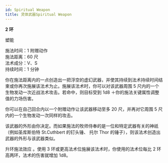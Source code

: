 ```yaml
---
id: Spiritual Weapon
title: 灵体武器Spiritual Weapon
---
```


**2 环**

塑能

施法时间：1 附赠动作  
施法距离：60 尺  
法术成分：V、S  
持续时间：1 分钟

你在施法距离内的一点创造出一把浮空的虚幻武器，并使其持续到法术持续时间结束或你再次施展该法术为止。施展该法术时，你可以对该武器周围 5 尺内的一个生物发动一次近战法术攻击。若命中，则目标受到 1d8 ＋你的施法关键属性调整值的力场伤害。

你可以在自己回合内以一个附赠动作让该武器移动至多
20 尺，并再对它周围 5 尺内的一个生物发动一次同样的攻击。

该武器的外形由你决定。而如果施法的牧师侍奉的是一位和特定武器有关的神祇（例如圣库斯伯特 St.Cuthbert 的钉头锤、
托尔 Thor 的锤子），则该法术创造出武器的外形与该武器类似。

升环施法效应
。使用 3 环或更高法术位施展该法术时，你使用的法术位每比 2 环高两环，法术的伤害就增加 1d8。
